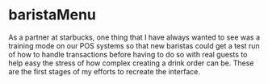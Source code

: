 # baristaMenu

As a partner at starbucks, one thing that I have always wanted to see was a training 
mode on our POS systems so that new baristas could get a test run of how to handle 
transactions before having to do so with real guests to help easy the stress of how
complex creating a drink order can be. These are the first stages of my efforts to 
recreate the interface.
